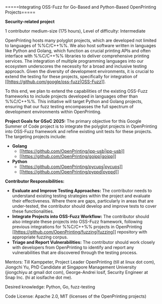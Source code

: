 =====Integrating OSS-Fuzz for Go-Based and Python-Based OpenPrinting Projects=====

**Security-related project**

1 contributor medium-size (175 hours), Level of difficulty: Intermediate

OpenPrinting hosts many polyglot projects, which are developed not limited to languages of %%C/C++%%. We also host software written in languages like Python and Golang, which function as crucial printing APIs and often interface with %%C/C++%% libraries to deliver comprehensive printing services. The integration of multiple programming languages into our ecosystem underscores the necessity for a broad and inclusive testing approach. Given the diversity of development environments, it is crucial to extend the testing for these projects, specifically for integration of [[https://github.com/google/oss-fuzz|OSS-Fuzz]].

To this end, we plan to extend the capabilities of the existing OSS-Fuzz frameworks to include projects developed in languages other than %%C/C++%%. This initiative will target Python and Golang projects, ensuring that our fuzz testing encompasses the full spectrum of development environments within OpenPrinting.

**Project Goals for GSoC 2025:** The primary objective for this Google Summer of Code project is to integrate the polyglot projects in OpenPrinting into OSS-Fuzz framework and refine existing unit tests for these projects. The targeting projects include:
  * **Golang**
    * [[https://github.com/OpenPrinting/ipp-usb|ipp-usb]]
    * [[https://github.com/OpenPrinting/goipp|goipp]]
  * **Python**
    * [[https://github.com/OpenPrinting/pycups|pycups]]
    * [[https://github.com/OpenPrinting/pyppd|pyppd]]
 
**Contributor Responsibilities:**
  * **Evaluate and Improve Testing Approaches:** The contributor needs to understand existing testing strategies within the project and evaluate their effectiveness. Where there are gaps, particularly in areas that are under-tested, the contributor should develop and improve tests to cover these functionalities.
  * **Integrate Projects into OSS-Fuzz Workflow:** The contributor should also integrate these projects into OSS-Fuzz framework, following previous integrations for %%C/C++%% projects in OpenPrinting [[https://github.com/OpenPrinting/fuzzing|fuzzing]] repository with appropriate fuzzing corpus.
  * **Triage and Report Vulnerabilities:** The contributor should work closely with developers from OpenPrinting to identify and report any vulnerabilities that are discovered through the testing process. 

Mentors: Till Kamppeter, Project Leader OpenPrinting (till at linux dot com), Jiongchi Yu, PhD Candidate at Singapore Management University (jiongchiyu at gmail dot com), George-Andrei Iosif, Security Engineer at Snap Inc. (hi at iosifache dot me).

Desired knowledge: Python, Go, fuzz-testing

Code License: Apache 2.0, MIT (licenses of the OpenPrinting projects)